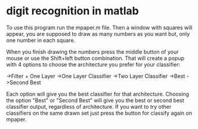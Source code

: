 # digit recognition in matlab

To use this program run the mpaper.m file. Then a window with squares will appear, you are supposed to draw as many numbers as you want but, only one number in each square. 

When you finish drawing the numbers press the middle button of your mouse or use the Shift+left button combination. That will create a popup with 4 options to choose the architecture you prefer for your classifier:

->Filter + One Layer
->One Layer Classifier
->Two Layer Classifier
->Best
->Second Best


Each option will give you the best classifier for that architecture. Choosing the option "Best" or "Second Best" will give you the best or second best classifier output, regardless of architecture. If you want to try other classifiers on the same drawn set just press the button for classify again on mpaper.
